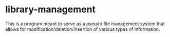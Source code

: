 # library-management
This is a program meant to serve as a pseudo file management system that
allows for modification/deletion/insertion of various types of information.
